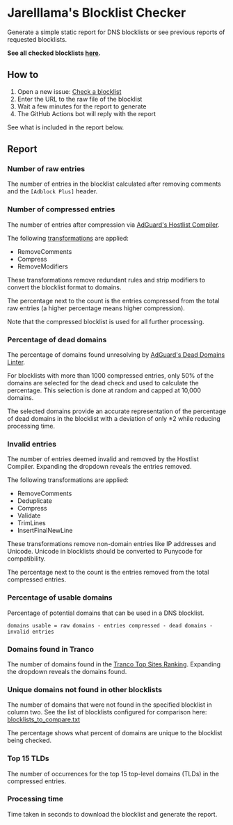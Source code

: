 # Jarelllama's Blocklist Checker

Generate a simple static report for DNS blocklists or see previous reports of requested blocklists.

**See all checked blocklists [here](https://github.com/jarelllama/Blocklist-Checker/issues?q=is%3Aissue+label%3A%22check+blocklist%22+label%3A%22report+generated%22+).**

## How to

1. Open a new issue: [Check a blocklist](https://github.com/jarelllama/Blocklist-Checker/issues/new/choose)
2. Enter the URL to the raw file of the blocklist
3. Wait a few minutes for the report to generate
4. The GitHub Actions bot will reply with the report

See what is included in the report below.

## Report

### Number of raw entries

The number of entries in the blocklist calculated after removing comments and the `[Adblock Plus]` header.

### Number of compressed entries

The number of entries after compression via [AdGuard's Hostlist Compiler](https://github.com/AdguardTeam/HostlistCompiler).

The following [transformations](https://github.com/AdguardTeam/HostlistCompiler?tab=readme-ov-file#-transformations) are applied:

* RemoveComments
* Compress
* RemoveModifiers

These transformations remove redundant rules and strip modifiers to convert the blocklist format to domains.

The percentage next to the count is the entries compressed from the total raw entries (a higher percentage means higher compression).

Note that the compressed blocklist is used for all further processing.

### Percentage of dead domains

The percentage of domains found unresolving by [AdGuard's Dead Domains Linter](https://github.com/AdguardTeam/DeadDomainsLinter).

For blocklists with more than 1000 compressed entries, only 50% of the domains are selected for the dead check and used to calculate the percentage. This selection is done at random and capped at 10,000 domains.

The selected domains provide an accurate representation of the percentage of dead domains in the blocklist with a deviation of only ±2 while reducing processing time.

### Invalid entries

The number of entries deemed invalid and removed by the Hostlist Compiler. Expanding the dropdown reveals the entries removed.

The following transformations are applied:

* RemoveComments
* Deduplicate
* Compress
* Validate
* TrimLines
* InsertFinalNewLine

These transformations remove non-domain entries like IP addresses and Unicode. Unicode in blocklists should be converted to Punycode for compatibility.

The percentage next to the count is the entries removed from the total compressed entries.

### Percentage of usable domains

Percentage of potential domains that can be used in a DNS blocklist.

`domains usable = raw domains - entries compressed - dead domains - invalid entries`

### Domains found in Tranco

The number of domains found in the [Tranco Top Sites Ranking](https://tranco-list.eu/). Expanding the dropdown reveals the domains found.

### Unique domains not found in other blocklists

The number of domains that were not found in the specified blocklist in column two. See the list of blocklists configured for comparison here: [blocklists_to_compare.txt](https://raw.githubusercontent.com/jarelllama/Blocklist-Checker/main/data/blocklists_to_compare.txt)

The percentage shows what percent of domains are unique to the blocklist being checked.

### Top 15 TLDs

The number of occurrences for the top 15 top-level domains (TLDs) in the compressed entries.

### Processing time

Time taken in seconds to download the blocklist and generate the report.
